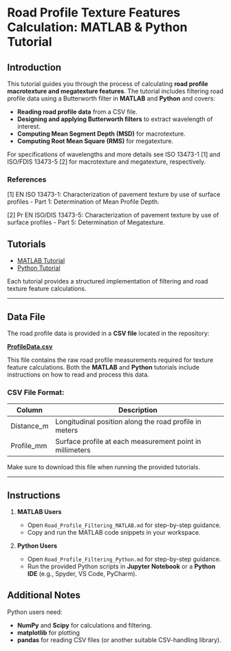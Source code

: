 # Road Profile Texture Features Calculation: MATLAB & Python Tutorial

## **Introduction**
This tutorial guides you through the process of calculating **road profile macrotexture and megatexture features**. The tutorial includes filtering road profile data using a Butterworth filter in **MATLAB** and **Python** and covers:

- **Reading road profile data** from a CSV file.
- **Designing and applying Butterworth filters** to extract  wavelength of interest.
- **Computing Mean Segment Depth (MSD)** for macrotexture.
- **Computing Root Mean Square (RMS)** for megatexture.

For specifications of wavelengths and more details see ISO 13473-1 [1] and ISO/FDIS 13473-5 [2] for macrotexture and megatexture, respectively. 
### **References**  

[1] EN ISO 13473-1: Characterization of pavement texture by use of surface profiles - Part 1: Determination of Mean Profile Depth.  

[2] Pr EN ISO/DIS 13473-5: Characterization of pavement texture by use of surface profiles - Part 5: Determination of Megatexture.  


## Tutorials  

- [MATLAB Tutorial](./MATLAB/Road_Profile_Filtering_MATLAB.md)  
- [Python Tutorial](./Python/Road_Profile_Filtering_Python.md)  

Each tutorial provides a structured implementation of filtering and road texture feature calculations.  

---
## **Data File**  

The road profile data is provided in a **CSV file** located in the repository:  

**[ProfileData.csv](./data/ProfileData.csv)**  

This file contains the raw road profile measurements required for texture feature calculations. Both the **MATLAB** and **Python** tutorials include instructions on how to read and process this data.  

### **CSV File Format:**  
| Column | Description |
|--------|------------|
| Distance_m | Longitudinal position along the road profile in meters |
| Profile_mm | Surface profile at each measurement point in millimeters|

Make sure to download this file when running the provided tutorials.  

---
## Instructions  

1. **MATLAB Users**  
   - Open `Road_Profile_Filtering_MATLAB.md` for step-by-step guidance.  
   - Copy and run the MATLAB code snippets in your workspace.  

2. **Python Users**  
   - Open `Road_Profile_Filtering_Python.md` for step-by-step guidance.  
   - Run the provided Python scripts in **Jupyter Notebook** or a **Python IDE** (e.g., Spyder, VS Code, PyCharm).  
   

## Additional Notes  

Python users need:
- **NumPy** and **Scipy** for calculations and filtering.  
- **matplotlib** for plotting
- **pandas** for reading CSV files (or another suitable CSV-handling library). 